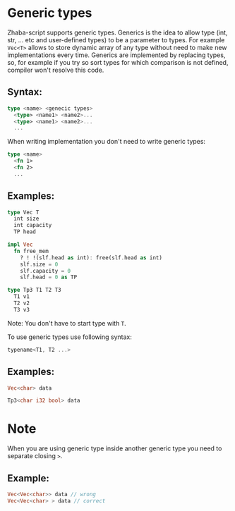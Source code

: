 # Generic types

Zhaba-script supports generic types. Generics is the idea to allow type (int, str, … etc and user-defined types) to be a parameter to types. For example `Vec<T>` allows to store dynamic array of any type without need to make new implementations every time. Generics are implemented by replacing types, so, for example if you try so sort types for which comparison is not defined, compiler won't resolve this code.

## Syntax:

```rust
type <name> <genecic types>
  <type> <name1> <name2>...
  <type> <name1> <name2>...
  ...
```

When writing implementation you don't need to write generic types:

```rust
type <name>
  <fn 1>
  <fn 2>
  ...
```

## Examples:

```rust
type Vec T
  int size
  int capacity
  TP head
```

```rust
impl Vec
  fn free_mem
    ? ! !(slf.head as int): free(slf.head as int)
    slf.size = 0
    slf.capacity = 0
    slf.head = 0 as TP
```

```rust
type Tp3 T1 T2 T3
  T1 v1
  T2 v2
  T3 v3
```

Note: You don't have to start type with `T`.

To use generic types use following syntax:

```rust
typename<T1, T2 ...>
```

## Examples:

```rust
Vec<char> data
```

```rust
Tp3<char i32 bool> data
```

# Note

When you are using generic type inside another generic type you need to separate closing `>`.

## Example:

```rust
Vec<Vec<char>> data // wrong
Vec<Vec<char> > data // correct
```
